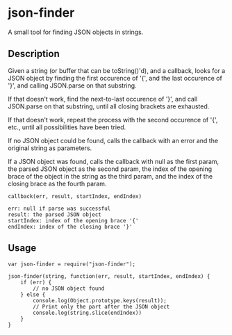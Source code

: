 json-finder
===========

A small tool for finding JSON objects in strings.

Description
-----------

Given a string (or buffer that can be toString()'d), and a callback,
looks for a JSON object by finding the first occurence of '{', and the
last occurence of '}', and calling JSON.parse on that substring.

If that doesn't work, find the next-to-last occurence of '}', and call
JSON.parse on that substring, until all closing brackets are exhausted.

If that doesn't work, repeat the process with the second occurence of '{',
etc., until all possibilities have been tried.

If no JSON object could be found, calls the callback with an error and the
original string as parameters.

If a JSON object was found, calls the callback with null as the first param,
the parsed JSON object as the second param, the index of the opening brace of
the object in the string as the third param, and the index of the closing
brace as the fourth param.

```
callback(err, result, startIndex, endIndex)

err: null if parse was successful
result: the parsed JSON object
startIndex: index of the opening brace '{'
endIndex: index of the closing brace '}'
```

Usage
-----

```
var json-finder = require("json-finder");

json-finder(string, function(err, result, startIndex, endIndex) {
    if (err) {
        // no JSON object found
    } else {
        console.log(Object.prototype.keys(result));
        // Print only the part after the JSON object
        console.log(string.slice(endIndex))
    }
}
```
